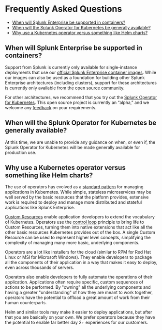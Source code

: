 # Frequently Asked Questions

* [When will Splunk Enterprise be supported in containers?](#when-will-splunk-enterprise-be-supported-in-containers?)
* [When will the Splunk Operator for Kubernetes be generally available?](#when-will-the-splunk-operator-for-kubernetes-be-generally-available?)
* [Why use a Kubernetes operator versus something like Helm charts?](#why-use-a-kubernetes-operator-versus-something-like-helm-charts?)

## When will Splunk Enterprise be supported in containers?

Support from Splunk is currently only available for single-instance
deployments that use our
[official Splunk Enterprise container images](https://hub.docker.com/r/splunk/splunk/).
While our images can also be used as a foundation for building other
Splunk Enterprise architectures (including clusters), support for these
architectures is currently only available from the
[open source community](https://github.com/splunk/docker-splunk).

For other architectures, we recommend that you try out the
[Splunk Operator for Kubernetes](https://splunk.github.io/splunk-operator/).
This open source project is currently an “alpha,” and we welcome any
[feedback](https://github.com/splunk/splunk-operator/issues)
on your requirements.

## When will the Splunk Operator for Kubernetes be generally available?

At this time, we are unable to provide any guidance on when, or even if,
the Splunk Operator for Kubernetes will be made generally available for
production use.

## Why use a Kubernetes operator versus something like Helm charts?

The use of operators has evolved as a
[standard pattern](https://kubernetes.io/docs/concepts/extend-kubernetes/operator/)
for managing applications in Kubernetes. While simple, stateless
microservices may be well served by the basic resources that the platform
provides, extensive work is required to deploy and manage more distributed
and stateful applications like Splunk Enterprise.

[Custom Resources](https://kubernetes.io/docs/concepts/extend-kubernetes/api-extension/custom-resources/)
enable application developers to extend the vocabulary of Kubernetes.
Operators use the [control loop](https://kubernetes.io/docs/concepts/#kubernetes-control-plane)
principle to bring life to Custom Resources, turning them into native
extensions that act like all the other basic resources Kubernetes
provides out of the box. A single Custom Resource can be used to represent
higher level concepts, simplifying the complexity of managing many more
basic, underlying components.

Operators are a lot like installers for the cloud (similar to RPM for Red Hat
Linux or MSI for Microsoft Windows). They enable developers to package all the
components of their application in a way that makes it easy to deploy, even
across thousands of servers.

Operators also enable developers to fully automate the operations of their
application. Applications often require specific, custom sequences of actions
to be performed. By "owning" all the underlying components and having a
greater "understanding" of how they are meant to work together, operators
have the potential to offload a great amount of work from their human
counterparts.

Helm and similar tools may make it easier to deploy applications, but after
that you are basically on your own. We prefer operators because they have
the potential to enable far better day 2+ experiences for our customers.
